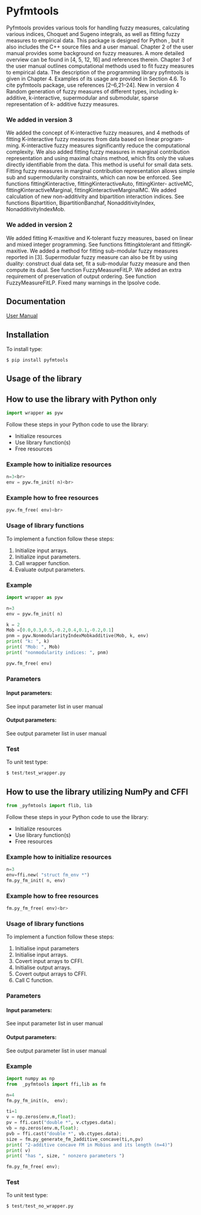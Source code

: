 # Pyfmtools    
Pyfmtools provides various tools for handling fuzzy measures, calculating various indices, Choquet and Sugeno integrals, as well as fitting fuzzy measures to empirical data. This package is designed for Python , but it also includes the C++ source files and a user manual.
Chapter 2 of the user manual provides some background on fuzzy measures. A more detailed overview can be found in [4, 5, 12, 16] and references therein. Chapter 3 of the user manual outlines computational methods used to fit fuzzy measures to empirical data. The description of the programming library pyfmtools is given in Chapter 4. Examples of its usage are provided in Section 4.6.
To cite pyfmtools package, use references [2–6,21–24]. New in version 4
Random generation of fuzzy measures of different types, including k-additive, k-interactive, supermodular and submodular, sparse representation of k- additive fuzzy measures.<br>
### We added in version 3
We added the concept of K-interactive fuzzy measures, and 4 methods of fitting K-interactive fuzzy measures from data based on linear program- ming. K-interactive fuzzy measures significantly reduce the computational complexity. We also added fitting fuzzy measures in marginal contribution representation and using maximal chains method, which fits only the values directly identifiable from the data. This method is useful for small data sets.
Fitting fuzzy measures in marginal contribution representation allows simple sub and supermodularity constraints, which can now be enforced.
See functions fittingKinteractive, fittingKinteractiveAuto, fittingKinter- activeMC, fittingKinteractiveMarginal, fittingKinteractiveMarginalMC.
We added calculation of new non-additivity and bipartition interaction indices. See functions Bipartition, BipartitionBanzhaf, NonadditivityIndex, NonadditivityIndexMob.<br>
### We added in version 2
We added fitting K-maxitive and K-tolerant fuzzy measures, based on linear and mixed integer programming. See functions fittingktolerant and fittingK- maxitive.
We added a method for fitting sub-modular fuzzy measures reported in [3]. Supermodular fuzzy measure can also be fit by using duality: construct dual data set, fit a sub-modular fuzzy measure and then compute its dual. See function FuzzyMeasureFitLP.
We added an extra requirement of preservation of output ordering. See function FuzzyMeasureFitLP.
Fixed many warnings in the lpsolve code.<br>

## Documentation
[User Manual](http://gbfiles.epizy.com/pyfmtools.pdf)

## Installation
To install type:
```python
$ pip install pyfmtools
```
## Usage of the library 


## How to use the library with Python only
```python
import wrapper as pyw
```
Follow these steps in your Python code to use the library:<br>
- Initialize resources<br>
- Use library function(s)<br>
- Free resources<br>
### Example how to initialize resources
```python
n=3<br>
env = pyw.fm_init( n)<br>
```

### Example how to free resources
```python
pyw.fm_free( env)<br>
```

### Usage of library functions
To implement a function follow these steps:
1. Initialize input arrays.
2. Initialize input parameters.
3. Call wrapper function.
4. Evaluate output parameters. 
### Example
```python
import wrapper as pyw

n=3
env = pyw.fm_init( n)

k = 2
Mob =[0.0,0.3,0.5,-0.2,0.4,0.1,-0.2,0.1]
pnm = pyw.NonmodularityIndexMobkadditive(Mob, k, env)
print( "k: ", k)
print( "Mob: ", Mob)
print( "nonmodularity indices: ", pnm)

pyw.fm_free( env)
```

### Parameters
#### Input parameters:
See input parameter list in user manual
#### Output parameters:
See output parameter list in user manual

### Test
To unit test type:
```python
$ test/test_wrapper.py
```


## How to use the library utilizing NumPy and CFFI
```python
from _pyfmtools import flib, lib
```
Follow these steps in your Python code to use the library:<br>
- Initialize resources<br>
- Use library function(s)<br>
- Free resources<br>
### Example how to initialize resources
```python
n=3
env=ffi.new( "struct fm_env *")
fm.py_fm_init( n, env)
```

### Example how to free resources
```python
fm.py_fm_free( env)<br>
```

### Usage of library functions
To implement a function follow these steps:
1. Initialise input parameters 
2. Initialise input arrays.
3. Covert input arrays to CFFI.
4. Initialise output arrays.
5. Covert output arrays to CFFI.
4. Call C function.
### Parameters
#### Input parameters:
See input parameter list in user manual
#### Output parameters:
See output parameter list in user manual
### Example
```python
import numpy as np
from  _pyfmtools import ffi,lib as fm

n=4
fm.py_fm_init(n,  env);

ti=1
v = np.zeros(env.m,float);
pv = ffi.cast("double *", v.ctypes.data);
vb = np.zeros(env.m,float);
pvb = ffi.cast("double *", vb.ctypes.data);
size = fm.py_generate_fm_2additive_concave(ti,n,pv)
print( "2-additive concave FM in Mobius and its length (n=4)")
print( v)
print( "has ", size, " nonzero parameters ")

fm.py_fm_free( env);
```


### Test
To unit test type:
```python
$ test/test_no_wrapper.py
```